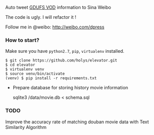 Auto tweet [GDUFS VOD][1] information to Sina Weibo

The code is ugly. I will refactor it !

Follow me in @weibo:  http://weibo.com/dpress


### How to start?


Make sure you have `python2.7`, `pip`, `virtualenv` installed.

    $ git clone https://github.com/holys/elevator.git
    $ cd elevator
    $ virtualenv venv
    $ source venv/bin/activate
    (venv) $ pip install -r requirements.txt


- Prepare database for storing history movie information

    sqlite3 /data/movie.db < schema.sql



[1]: http://strs.gdufs.edu.cn/web/

### TODO

Improve the accuracy rate of matching douban movie data with Text Similarity Algorithm

